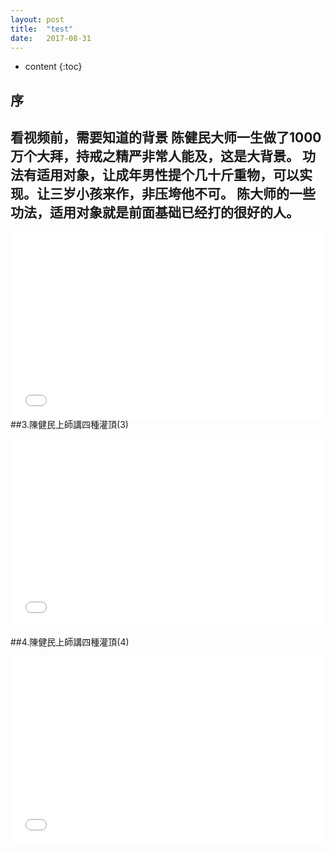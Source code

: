 ```yaml
---
layout: post
title:  "test"
date:   2017-08-31 
---
```


* content
{:toc}


## 序   

看视频前，需要知道的背景
陈健民大师一生做了1000万个大拜，持戒之精严非常人能及，这是大背景。
功法有适用对象，让成年男性提个几十斤重物，可以实现。让三岁小孩来作，非压垮他不可。
陈大师的一些功法，适用对象就是前面基础已经打的很好的人。
---


<div style="max-width:640px; margin:0 auto 10px;" >
<div 
style="position: relative; 
width:100%;
padding-bottom:56.25%; 
height:0;">
<iframe height= 300 width= 100% src="../video/2.mp4" frameborder=0 allowfullscreen></iframe>
</div>
</div>


##3.陳健民上師講四種灌頂(3)

<iframe height= 300 width= 100% src="../video/3.mp4" frameborder=0 allowfullscreen></iframe>

##4.陳健民上師講四種灌頂(4)

<iframe height= 300 width= 100% src="../video/4.mp4" frameborder=0 allowfullscreen></iframe>